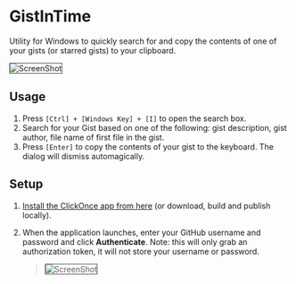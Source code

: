 GistInTime
==========

Utility for Windows to quickly search for and copy the contents of one of your gists (or starred gists) to your clipboard.

>
<img alt="ScreenShot" src="https://raw.github.com/gotdibbs/GistInTime/master/screenshot.png" style="border: 1px solid #444;" />

Usage
----

 1. Press `[Ctrl] + [Windows Key] + [I]` to open the search box.
 2. Search for your Gist based on one of the following: gist description, gist author, file name of first file in the gist.
 3. Press `[Enter]` to copy the contents of your gist to the keyboard. The dialog will dismiss automagically.

Setup
----

 1. [Install the ClickOnce app from here](https://raw.github.com/gotdibbs/GistInTime/master/ClickOnce/setup.exe) (or download, build and publish locally).
 2. When the application launches, enter your GitHub username and password and click **Authenticate**. 
    Note: this will only grab an authorization token, it will not store your username or password.

	> <img alt="ScreenShot" src="https://raw.github.com/gotdibbs/GistInTime/master/screenshot-login.png" style="border: 1px solid #444;" />
